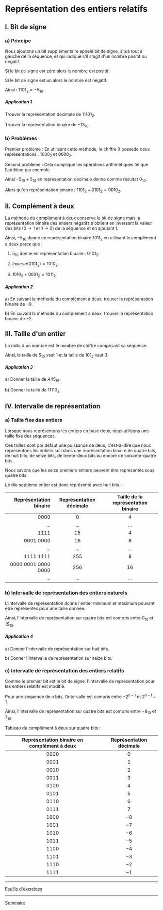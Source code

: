 # Représentation des entiers relatifs

## I. Bit de signe

### a) Principe

Nous ajoutons un bit supplémentaire appelé bit de signe, situé tout à gauche de la séquence, et qui indique s'il s'agit d'un nombre positif ou négatif.

Si le bit de signe est zéro alors le nombre est positif.

Si le bit de signe est un alors le nombre est négatif.

Ainsi : $1101_2 = -5_{10}$.

##### Application 1

Trouver la représentation décimale de $11101_2$.

Trouver la représentation binaire de $-13_{10}$.

### b) Problèmes

Premier problème : En utilisant cette méthode, le chiffre $0$ possède deux représentations : $1000_2$ et $0000_2$.

Second problème : Cela complique les opérations arithmétiques tel que l'addition par exemple.

Ainsi $-5_{10} + 5_{10}$ en représentation décimale donne comme résultat $0_{10}$.

Alors qu'en représentation binaire : $1101_2 + 0101_2 = 0010_2$.

## II. Complément à deux

La méthode du complément à deux conserve le bit de signe mais la représentation binaire des entiers négatifs s'obtient en inversant la valeur des bits ($0 \to 1$ et $1 \to 0$) de la séquence et en ajoutant $1$.

Ainsi, $-5_{10}$ donne en représentation binaire $1011_2$ en utilisant le complément à deux parce que :

1) $5_{10}$ donne en représentation binaire : $0101_2$.

2) $Inverse(0101_2) = 1010_2$.

3) $1010_2 + 0001_2 = 1011_2$

##### Application 2

a) En suivant la méthode du complément à deux, trouver la représentation binaire de $-9$.

b) En suivant la méthode du complément à deux, trouver la représentation binaire de $-2$.

## III. Taille d'un entier

La *taille* d'un nombre est le nombre de chiffre composant sa séquence.

Ainsi, la taille de $5_{10}$ vaut $1$ et la taille de $101_2$ vaut $3$.

##### Application 3

a) Donner la taille de $A45_{16}$.

b) Donner la taille de $11110_2$.

## IV. Intervalle de représentation

### a) Taille fixe des entiers

Lorsque nous représentons les entiers en base deux, nous utilisons une taille fixe des séquences.

Ces tailles sont par défaut une puissance de deux, c'est-à-dire que nous représentons les entiers soit dans une représentation binaire de quatre bits, de huit bits, de seize bits, de trente-deux bits ou encore de soixante-quatre bits.

Nous savons que les seize premiers entiers peuvent être représentés sous quatre bits.

Le dix-septième entier est donc représenté avec huit bits :

| Représentation binaire | Représentation décimale | Taille de la représentation binaire |
| ---: | :---: | :---: |
| $0000$ | $0$ | $4$ |
| ... | ... | ... |
| $1111$ | $15$ | $4$ |
| $0001$ $0000$ | $16$ | $8$ |
| ... | ... | ... |
| $1111$ $1111$ | $255$ | $8$ |
| $0000$ $0001$ $0000$ $0000$ | $256$ | $16$ |
| ... | ... | ... |

### b) Intervalle de représentation des entiers naturels

L'intervalle de représentation donne l'entier minimum et maximum pouvant être représentés pour une taille donnée.

Ainsi, l'intervalle de représentation sur quatre bits est compris entre $0_{10}$ et $15_{10}$.

##### Application 4

a) Donner l'intervalle de représentation sur huit bits.

b) Donner l'intervalle de représentation sur seize bits.

### c) Intervalle de représentation des entiers relatifs

Comme le premier bit est le bit de signe, l'intervalle de représentation pour les entiers relatifs est modifié.

Pour une séquence de $n$ bits, l'intervalle est compris entre $-2^{n-1}$ et $2^{n-1}-1$.

Ainsi, l'intervalle de représentation sur quatre bits est compris entre $-8_{10}$ et $7_{10}$.

Tableau du complément à deux sur quatre bits :

| Représentation binaire en complément à deux | Représentation décimale |
| :---: | :---: |
| $0000$ | $0$ |
| $0001$ | $1$ |
| $0010$ | $2$ |
| $0011$ | $3$ |
| $0100$ | $4$ |
| $0101$ | $5$ |
| $0110$ | $6$ |
| $0111$ | $7$ |
| $1000$ | $-8$ |
| $1001$ | $-7$ |
| $1010$ | $-6$ |
| $1011$ | $-5$ |
| $1100$ | $-4$ |
| $1101$ | $-3$ |
| $1110$ | $-2$ |
| $1111$ | $-1$ |
_______________

[Feuille d'exercices](./Exercices/Exercices_representation_des_entiers_relatifs.md)

_______________

[Sommaire](./../README.md)
